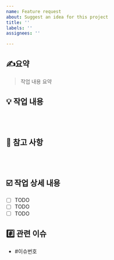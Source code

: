 ```yaml
---
name: Feature request
about: Suggest an idea for this project
title: ''
labels: ''
assignees: ''

---
```


## ✍️요약
> 작업 내용 요약 

## 💡 작업 내용
<br> <br>

## 📌 참고 사항

<br><br>
## ☑️ 작업 상세 내용
- [ ] TODO
- [ ] TODO
- [ ] TODO

## #️⃣ 관련 이슈

- #이슈번호

<br><br>
